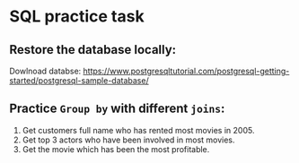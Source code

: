 # SQL practice task

## Restore the database locally:
Dowlnoad databse: https://www.postgresqltutorial.com/postgresql-getting-started/postgresql-sample-database/

## Practice `Group by` with different `joins`:

1. Get customers full name who has rented most movies in 2005.
2. Get top 3 actors who have been involved in most movies.
3. Get the movie which has been the most profitable.







